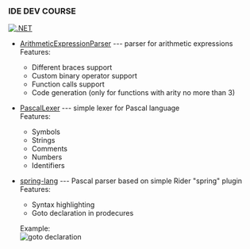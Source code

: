 ### IDE DEV COURSE  
[![.NET](https://github.com/ZhekehZ/IDE-dev-course/actions/workflows/dotnet.yml/badge.svg?branch=master)](https://github.com/ZhekehZ/IDE-dev-course/actions/workflows/dotnet.yml)

* [ArithmeticExpressionParser](https://github.com/ZhekehZ/IDE-dev-course/tree/master/ArithmeticExpressionParser) --- parser for arithmetic expressions  
    Features: 
    - Different braces support
    - Custom binary operator support 
    - Function calls support
    - Code generation (only for functions with arity no more than 3)

* [PascalLexer](https://github.com/ZhekehZ/IDE-dev-course/tree/master/PascalLexer) --- simple lexer for Pascal language  
    Features:
    - Symbols
    - Strings
    - Comments
    - Numbers
    - Identifiers

* [spring-lang](https://github.com/ZhekehZ/IDE-dev-course/tree/master/spring-lang) --- Pascal parser based on simple Rider "spring" plugin  
    Features:
    - Syntax highlighting
    - Goto declaration in prodecures  
    
  Example:  
![goto declaration](https://user-images.githubusercontent.com/14273096/116781434-85638500-aa8b-11eb-9c12-ea6afc2a19df.gif)

